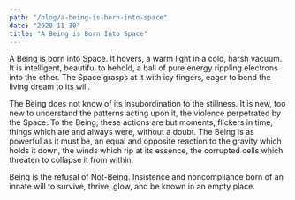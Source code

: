 ```yaml
---
path: "/blog/a-being-is-born-into-space"
date: "2020-11-30"
title: "A Being is Born Into Space"
---
```


A Being is born into Space. It hovers, a warm light in a cold, harsh vacuum. It is intelligent, beautiful to behold, a ball of pure energy rippling electrons into the ether. The Space grasps at it with icy fingers, eager to bend the living dream to its will.

The Being does not know of its insubordination to the stillness. It is new, too new to understand the patterns acting upon it, the violence perpetrated by the Space. To the Being, these actions are but moments, flickers in time, things which are and always were, without a doubt. The Being is as powerful as it must be, an equal and opposite reaction to the gravity which holds it down, the winds which rip at its essence, the corrupted cells which threaten to collapse it from within.

Being is the refusal of Not-Being. Insistence and noncompliance born of an innate will to survive, thrive, glow, and be known in an empty place.

